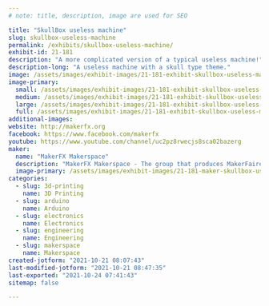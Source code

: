 ```yaml
---
# note: title, description, image are used for SEO

title: "SkullBox useless machine"
slug: skullbox-useless-machine
permalink: /exhibits/skullbox-useless-machine/
exhibit-id: 21-181
description: "A more complicated version of a typical useless machine!"
description-long: "A useless machine with a skull type theme."
image: /assets/images/exhibit-images/21-181-exhibit-skullbox-useless-machine-img-20190531-120039867-large.jpg
image-primary: 
  small: /assets/images/exhibit-images/21-181-exhibit-skullbox-useless-machine-img-20190531-120039867-small.jpg
  medium: /assets/images/exhibit-images/21-181-exhibit-skullbox-useless-machine-img-20190531-120039867-medium.jpg
  large: /assets/images/exhibit-images/21-181-exhibit-skullbox-useless-machine-img-20190531-120039867-large.jpg
  full: /assets/images/exhibit-images/21-181-exhibit-skullbox-useless-machine-img-20190531-120039867-full.jpg
additional-images: 
website: http://makerfx.org
facebook: https://www.facebook.com/makerfx
youtube: https://www.youtube.com/channel/uc2pz8rwecjs8sca02bazerg
maker: 
  name: "MakerFX Makerspace"
  description: "MakerFX Makerspace - The group that produces MakerFaire Orlando!"
  image-primary: /assets/images/exhibit-images/21-181-maker-skullbox-useless-machine-download-medium.png
categories: 
  - slug: 3d-printing
    name: 3D Printing
  - slug: arduino
    name: Arduino
  - slug: electronics
    name: Electronics
  - slug: engineering
    name: Engineering
  - slug: makerspace
    name: Makerspace
created-jotform: "2021-10-21 08:07:43"
last-modified-jotform: "2021-10-21 08:47:35"
last-exported: "2021-10-24 07:41:43"
sitemap: false

---
```

